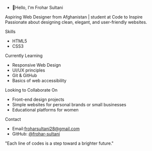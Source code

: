 - 👋Hello, I'm Frohar Sultani

Aspiring Web Designer from Afghanistan | student at Code to Inspire  
Passionate about designing clean, elegant, and user-friendly websites.

Skills
- HTML5  
- CSS3  

Currently Learning
- Responsive Web Design  
- UI/UX principles  
- Git & GitHub  
- Basics of web accessibility  

Looking to Collaborate On
- Front-end design projects  
- Simple websites for personal brands or small businesses  
- Educational platforms for women

Contact
- Email:froharsultani28@gmail.com  
- GitHub: [@frohar-sultani](https://github.com/frohar-sultani)

"Each line of codes is a step toward a brighter future."

<!---
frohar-sultani/frohar-sultani is a ✨ special ✨ repository because its `README.md` (this file) appears on your GitHub profile.
You can click the Preview link to take a look at your changes.
--->
